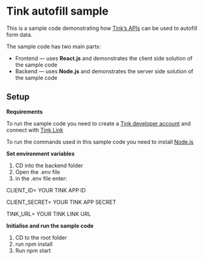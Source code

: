 # Tink autofill sample
This is a sample code demonstrating how [Tink’s APIs](https://docs.tink.com/resources/solutions/autofill) can be used to autofill form data.

The sample code has two main parts:
- Frontend — uses **React.js** and demonstrates the client side solution of the sample code
- Backend — uses **Node.js** and demonstrates the server side solution of the sample code

## Setup
**Requirements**

To run the sample code you need to create a [Tink developer account](https://console.tink.com/signup) and connect with [Tink Link](https://docs.tink.com/resources/getting-started/connect-tink-link)

To run the commands used in this sample code you need to install [Node.js](https://nodejs.org/en/)

**Set environment variables**
1. CD into the backend folder
2. Open the .env file
3. in the .env file enter: 

CLIENT_ID= YOUR TINK APP ID

CLIENT_SECRET= YOUR TINK APP SECRET

TINK_URL= YOUR TINK LINK URL

**Initialise and run the sample code**
1. CD to the root folder
2. run npm install
3. Run npm start

